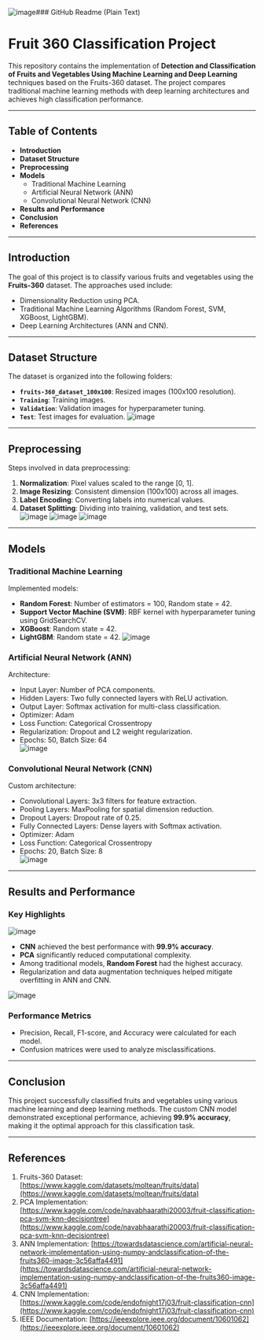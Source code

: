 ![image](https://github.com/user-attachments/assets/008e8d7b-b457-455c-bd06-79eacd94e828)### GitHub Readme (Plain Text)

# Fruit 360 Classification Project

This repository contains the implementation of **Detection and Classification of Fruits and Vegetables Using Machine Learning and Deep Learning** techniques based on the Fruits-360 dataset. The project compares traditional machine learning methods with deep learning architectures and achieves high classification performance.

---

## Table of Contents
- **Introduction**
- **Dataset Structure**
- **Preprocessing**
- **Models**
  - Traditional Machine Learning
  - Artificial Neural Network (ANN)
  - Convolutional Neural Network (CNN)
- **Results and Performance**
- **Conclusion**
- **References**

---

## Introduction
The goal of this project is to classify various fruits and vegetables using the **Fruits-360** dataset. The approaches used include:
- Dimensionality Reduction using PCA.
- Traditional Machine Learning Algorithms (Random Forest, SVM, XGBoost, LightGBM).
- Deep Learning Architectures (ANN and CNN).

---

## Dataset Structure
The dataset is organized into the following folders:
- **`fruits-360_dataset_100x100`**: Resized images (100x100 resolution).
- **`Training`**: Training images.
- **`Validation`**: Validation images for hyperparameter tuning.
- **`Test`**: Test images for evaluation.
![image](https://github.com/user-attachments/assets/4e1ccde7-5108-4d33-a625-fe986435a649)

---

## Preprocessing
Steps involved in data preprocessing:
1. **Normalization**: Pixel values scaled to the range [0, 1].
2. **Image Resizing**: Consistent dimension (100x100) across all images.
3. **Label Encoding**: Converting labels into numerical values.
4. **Dataset Splitting**: Dividing into training, validation, and test sets.
![image](https://github.com/user-attachments/assets/fadcd680-661e-4068-9c69-4acc3f53c5ac)
![image](https://github.com/user-attachments/assets/f049faf1-0fd8-455f-8599-ee61885b2961)
![image](https://github.com/user-attachments/assets/9dd6ad71-32cd-4766-9448-f628d79666dc)

---

## Models

### Traditional Machine Learning
Implemented models:
- **Random Forest**: Number of estimators = 100, Random state = 42.
- **Support Vector Machine (SVM)**: RBF kernel with hyperparameter tuning using GridSearchCV.
- **XGBoost**: Random state = 42.
- **LightGBM**: Random state = 42.
![image](https://github.com/user-attachments/assets/4bb1ba38-0dd1-49c5-9cf8-2488c5f3874c)

### Artificial Neural Network (ANN)
Architecture:
- Input Layer: Number of PCA components.
- Hidden Layers: Two fully connected layers with ReLU activation.
- Output Layer: Softmax activation for multi-class classification.
- Optimizer: Adam  
- Loss Function: Categorical Crossentropy  
- Regularization: Dropout and L2 weight regularization.  
- Epochs: 50, Batch Size: 64  
![image](https://github.com/user-attachments/assets/4b54d8f0-ad96-4e33-ab6c-cc4c58279c4f)

### Convolutional Neural Network (CNN)
Custom architecture:
- Convolutional Layers: 3x3 filters for feature extraction.
- Pooling Layers: MaxPooling for spatial dimension reduction.
- Dropout Layers: Dropout rate of 0.25.
- Fully Connected Layers: Dense layers with Softmax activation.
- Optimizer: Adam  
- Loss Function: Categorical Crossentropy  
- Epochs: 20, Batch Size: 8  
![image](https://github.com/user-attachments/assets/8beb5075-a2fd-4176-ae92-fa4be8bdd412)


---

## Results and Performance

### Key Highlights
![image](https://github.com/user-attachments/assets/ca2be453-b84c-42d5-a612-bd9a04f9a0f6)
- **CNN** achieved the best performance with **99.9% accuracy**.
- **PCA** significantly reduced computational complexity.
- Among traditional models, **Random Forest** had the highest accuracy.
- Regularization and data augmentation techniques helped mitigate overfitting in ANN and CNN.

![image](https://github.com/user-attachments/assets/378816fc-3124-4da7-9d48-53c4fe265d52)

### Performance Metrics
- Precision, Recall, F1-score, and Accuracy were calculated for each model.
- Confusion matrices were used to analyze misclassifications.

---

## Conclusion
This project successfully classified fruits and vegetables using various machine learning and deep learning methods. The custom CNN model demonstrated exceptional performance, achieving **99.9% accuracy**, making it the optimal approach for this classification task.

---

## References
1. Fruits-360 Dataset: [https://www.kaggle.com/datasets/moltean/fruits/data](https://www.kaggle.com/datasets/moltean/fruits/data)
2. PCA Implementation: [https://www.kaggle.com/code/navabhaarathi20003/fruit-classification-pca-svm-knn-decisiontree](https://www.kaggle.com/code/navabhaarathi20003/fruit-classification-pca-svm-knn-decisiontree)
3. ANN Implementation: [https://towardsdatascience.com/artificial-neural-network-implementation-using-numpy-andclassification-of-the-fruits360-image-3c56affa4491](https://towardsdatascience.com/artificial-neural-network-implementation-using-numpy-andclassification-of-the-fruits360-image-3c56affa4491)
4. CNN Implementation: [https://www.kaggle.com/code/endofnight17j03/fruit-classification-cnn](https://www.kaggle.com/code/endofnight17j03/fruit-classification-cnn)
5. IEEE Documentation: [https://ieeexplore.ieee.org/document/10601062](https://ieeexplore.ieee.org/document/10601062)
